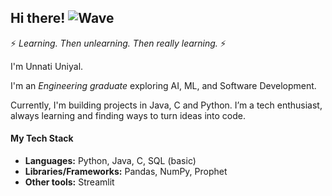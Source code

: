 ## Hi there! ![Wave](https://media0.giphy.com/media/v1.Y2lkPTc5MGI3NjExbXFqZzQwbGhtN3I5MHhoZDB5NXh4djc1dm5lemloOHFqbGNwZDJjNCZlcD12MV9pbnRlcm5hbF9naWZfYnlfaWQmY3Q9cw/ujrj9aoOdNvXO/giphy.gif)

⚡ *Learning. Then unlearning. Then really learning.* ⚡

I'm Unnati Uniyal. 

I'm an *Engineering graduate* exploring AI, ML, and Software Development.  

Currently, I'm building projects in Java, C and Python.
I’m a tech enthusiast, always learning and finding ways to turn ideas into code.

#### My Tech Stack 
- **Languages:** Python, Java, C, SQL (basic)
- **Libraries/Frameworks:** Pandas, NumPy, Prophet  
- **Other tools:** Streamlit
